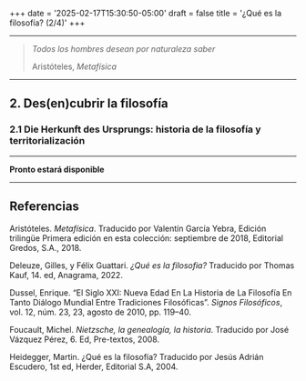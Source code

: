 +++
date = '2025-02-17T15:30:50-05:00'
draft = false
title = '¿Qué es la filosofía? (2/4)'
+++

---

> _Todos los hombres desean por naturaleza saber_
>
> Aristóteles, _Metafísica_

---

## 2. Des(en)cubrir la filosofía

### 2.1 Die Herkunft des Ursprungs: historia de la filosofía y territorialización

---

**Pronto estará disponible**

---


## Referencias

Aristóteles. _Metafísica_. Traducido por Valentín García Yebra, Edición trilingüe Primera edición en esta colección: septiembre de 2018, Editorial Gredos, S.A., 2018.

Deleuze, Gilles, y Félix Guattari. _¿Qué es la filosofia?_ Traducido por Thomas Kauf, 14. ed, Anagrama, 2022.

Dussel, Enrique. “El Siglo XXI: Nueva Edad En La Historia de La Filosofí­a En Tanto Diálogo Mundial Entre Tradiciones Filosóficas”. _Signos Filosóficos_, vol. 12, núm. 23, 23, agosto de 2010, pp. 119–40.

Foucault, Michel. _Nietzsche, la genealogía, la historia_. Traducido por José Vázquez Pérez, 6. Ed, Pre-textos, 2008.

Heidegger, Martin. ¿Qué es la filosofía? Traducido por Jesús Adrián Escudero, 1st ed, Herder, Editorial S.A, 2004.
